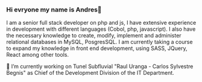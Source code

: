 ### Hi evryone my name is Andres👋
I am a senior full stack developer on php and js, I have extensive experience in development with different languages (Cobol, php, javascript). I also have the necessary knowledge to create, modify, implement and administer relational databases in MySQL, PosgresSQL.
I am currently taking a course to expand my knowledge in front end development, using SASS, JQuery, React among other tools.

🔭 I’m currently working on Tunel Subfluvial "Raul Uranga - Carlos Sylvestre Begnis" as Chief of the Development Division of the IT Department.
<!--
**jandrespadilla/jandrespadilla** is a ✨ _special_ ✨ repository because its `README.md` (this file) appears on your GitHub profile.

Here are some ideas to get you started:

- 🔭 I’m currently working on ...
- 🌱 I’m currently learning ...
- 👯 I’m looking to collaborate on ...
- 🤔 I’m looking for help with ...
- 💬 Ask me about ...
- 📫 How to reach me: ...
- 😄 Pronouns: ...
- ⚡ Fun fact: ...
-->
